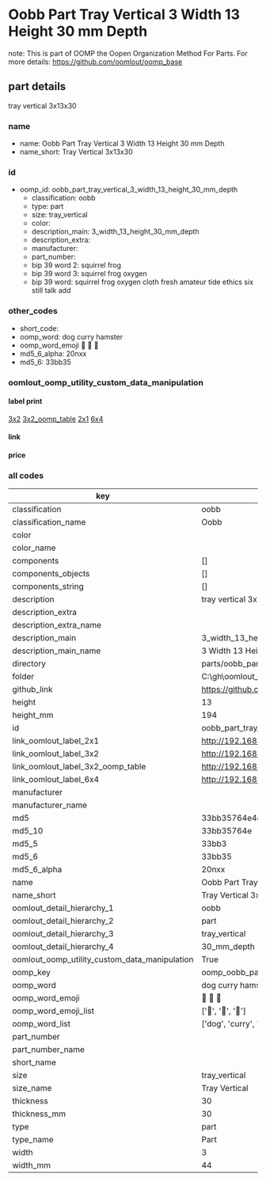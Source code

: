 # Oobb Part Tray Vertical 3 Width 13 Height 30 mm Depth  

note: This is part of OOMP the Oopen Organization Method For Parts. For more details: https://github.com/oomlout/oomp_base

##  part details
  



tray vertical 3x13x30



### name
* name: Oobb Part Tray Vertical 3 Width 13 Height 30 mm Depth
* name_short: Tray Vertical 3x13x30 
### id
* oomp_id: oobb_part_tray_vertical_3_width_13_height_30_mm_depth
  * classification: oobb
  * type: part
  * size: tray_vertical
  * color: 
  * description_main: 3_width_13_height_30_mm_depth
  * description_extra: 
  * manufacturer: 
  * part_number: 
  * bip 39 word 2: squirrel frog
  * bip 39 word 3: squirrel frog oxygen
  * bip 39 word: squirrel frog oxygen cloth fresh amateur tide ethics six still talk add

### other_codes
* short_code: 
* oomp_word: dog curry hamster
* oomp_word_emoji :dog: :curry: :hamster:
* md5_6_alpha: 20nxx
* md5_6: 33bb35






### oomlout_oomp_utility_custom_data_manipulation
#### label print
[3x2](http://192.168.1.245:1112/?label=oomp%2020nxx)
[3x2_oomp_table](http://192.168.1.108:1112/?label=oomp%2020nxx)
[2x1](http://192.168.1.242:1112/?label=oomp%2020nxx)
[6x4](http://192.168.1.55:1112/?label=oomp%2020nxx)    

#### link

                              

#### price







### all codes 
| key | value |  
| --- | --- |  
| classification | oobb |  
| classification_name | Oobb |  
| color |  |  
| color_name |  |  
| components | [] |  
| components_objects | [] |  
| components_string | [] |  
| description | tray vertical 3x13x30 |  
| description_extra |  |  
| description_extra_name |  |  
| description_main | 3_width_13_height_30_mm_depth |  
| description_main_name | 3 Width 13 Height 30 mm Depth |  
| directory | parts/oobb_part_tray_vertical_3_width_13_height_30_mm_depth |  
| folder | C:\gh\oomlout_oobb_version_4_generated_parts\parts\oobb_part_tray_vertical_3_width_13_height_30_mm_depth |  
| github_link | https://github.com/oomlout/oomlout_oomp_part_src/tree/main/parts/oobb_part_tray_vertical_3_width_13_height_30_mm_depth |  
| height | 13 |  
| height_mm | 194 |  
| id | oobb_part_tray_vertical_3_width_13_height_30_mm_depth |  
| link_oomlout_label_2x1 | http://192.168.1.242:1112/?label=oomp%2020nxx |  
| link_oomlout_label_3x2 | http://192.168.1.245:1112/?label=oomp%2020nxx |  
| link_oomlout_label_3x2_oomp_table | http://192.168.1.108:1112/?label=oomp%2020nxx |  
| link_oomlout_label_6x4 | http://192.168.1.55:1112/?label=oomp%2020nxx |  
| manufacturer |  |  
| manufacturer_name |  |  
| md5 | 33bb35764e4dbc381eae62bd3c974e9d |  
| md5_10 | 33bb35764e |  
| md5_5 | 33bb3 |  
| md5_6 | 33bb35 |  
| md5_6_alpha | 20nxx |  
| name | Oobb Part Tray Vertical 3 Width 13 Height 30 mm Depth |  
| name_short | Tray Vertical 3x13x30  |  
| oomlout_detail_hierarchy_1 | oobb |  
| oomlout_detail_hierarchy_2 | part |  
| oomlout_detail_hierarchy_3 | tray_vertical |  
| oomlout_detail_hierarchy_4 | 30_mm_depth |  
| oomlout_oomp_utility_custom_data_manipulation | True |  
| oomp_key | oomp_oobb_part_tray_vertical_3_width_13_height_30_mm_depth |  
| oomp_word | dog curry hamster |  
| oomp_word_emoji | :dog: :curry: :hamster: |  
| oomp_word_emoji_list | [':dog:', ':curry:', ':hamster:'] |  
| oomp_word_list | ['dog', 'curry', 'hamster'] |  
| part_number |  |  
| part_number_name |  |  
| short_name |  |  
| size | tray_vertical |  
| size_name | Tray Vertical |  
| thickness | 30 |  
| thickness_mm | 30 |  
| type | part |  
| type_name | Part |  
| width | 3 |  
| width_mm | 44 |  
